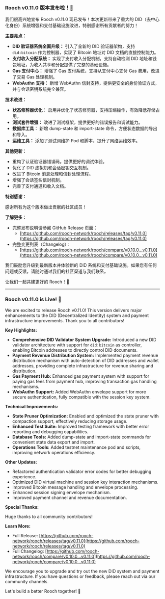 ### Rooch v0.11.0 版本发布啦！🎉

我们很高兴地宣布 Rooch v0.11.0 现已发布！本次更新带来了重大的 DID（去中心化身份）系统增强和支付基础设施改进，特别感谢所有贡献者的努力！

**主要亮点：**

*   **DID 验证器系统全面升级：** 引入了全新的 DID 验证器架构，支持 `did:bitcoin` 作为控制器，实现了 Bitcoin 地址对 DID 文档的直接控制能力。
*   **支付收入分配系统：** 实现了支付收入分配机制，支持自动检测 DID 地址和钱包地址，为收入共享和分配提供了完整的基础设施。
*   **Gas 支付中心：** 增强了 Gas 支付系统，支持从支付中心支付 Gas 费用，改进了交易 Gas 处理机制。
*   **WebAuthn 支持：** 新增 WebAuthn 信封支持，提供更安全的身份验证方式，并与会话密钥系统完全兼容。

**技术改进：**

*   **状态修剪器优化：** 启用并优化了状态修剪器，支持压缩操作，有效降低存储占用。
*   **测试套件增强：** 改进了测试框架，提供更好的错误报告和调试能力。
*   **数据库工具：** 新增 dump-state 和 import-state 命令，方便状态数据的导出和导入。
*   **运维工具：** 添加了测试网维护 Pod 和脚本，提升了网络运维效率。

**其他更新：**

*   重构了认证验证器错误码，提供更好的调试体验。
*   优化了 DID 虚拟机和会话密钥交互机制。
*   改进了 Bitcoin 消息处理和信封处理流程。
*   增强了会话签名信封机制。
*   完善了支付通道和收入文档。

**特别感谢：**

感谢所有为这个版本做出贡献的社区成员！

**了解更多：**

- 完整发布说明请参阅 GitHub Release 页面：
  - [https://github.com/rooch-network/rooch/releases/tag/v0.11.0](https://github.com/rooch-network/rooch/releases/tag/v0.11.0)
- 完整变更列表（Changelog）：
  - [https://github.com/rooch-network/rooch/compare/v0.10.0...v0.11.0](https://github.com/rooch-network/rooch/compare/v0.10.0...v0.11.0)

我们鼓励您升级到最新版本并体验新的 DID 系统和支付基础设施。如果您有任何问题或反馈，请随时通过我们的社区渠道与我们联系。

让我们一起共建更好的 Rooch！🚀

---

### Rooch v0.11.0 is Live! 🎉

We are excited to release Rooch v0.11.0! This version delivers major enhancements to the DID (Decentralized Identity) system and payment infrastructure improvements. Thank you to all contributors!

**Key Highlights:**

*   **Comprehensive DID Validator System Upgrade:** Introduced a new DID validator architecture with support for `did:bitcoin` as controller, enabling Bitcoin addresses to directly control DID documents.
*   **Payment Revenue Distribution System:** Implemented payment revenue distribution mechanism with auto-detection of DID addresses and wallet addresses, providing complete infrastructure for revenue sharing and distribution.
*   **Gas Payment Hub:** Enhanced gas payment system with support for paying gas fees from payment hub, improving transaction gas handling mechanisms.
*   **WebAuthn Support:** Added WebAuthn envelope support for more secure authentication, fully compatible with the session key system.

**Technical Improvements:**

*   **State Pruner Optimization:** Enabled and optimized the state pruner with compaction support, effectively reducing storage usage.
*   **Enhanced Test Suite:** Improved testing framework with better error reporting and debugging capabilities.
*   **Database Tools:** Added dump-state and import-state commands for convenient state data export and import.
*   **Operations Tools:** Added testnet maintenance pod and scripts, improving network operations efficiency.

**Other Updates:**

*   Refactored authentication validator error codes for better debugging experience.
*   Optimized DID virtual machine and session key interaction mechanisms.
*   Improved Bitcoin message handling and envelope processing.
*   Enhanced session signing envelope mechanism.
*   Improved payment channel and revenue documentation.

**Special Thanks:**

Huge thanks to all community contributors!

**Learn More:**

- Full Release: [https://github.com/rooch-network/rooch/releases/tag/v0.11.0](https://github.com/rooch-network/rooch/releases/tag/v0.11.0)
- Full Changelog: [https://github.com/rooch-network/rooch/compare/v0.10.0...v0.11.0](https://github.com/rooch-network/rooch/compare/v0.10.0...v0.11.0)

We encourage you to upgrade and try out the new DID system and payment infrastructure. If you have questions or feedback, please reach out via our community channels.

Let's build a better Rooch together! 🚀


